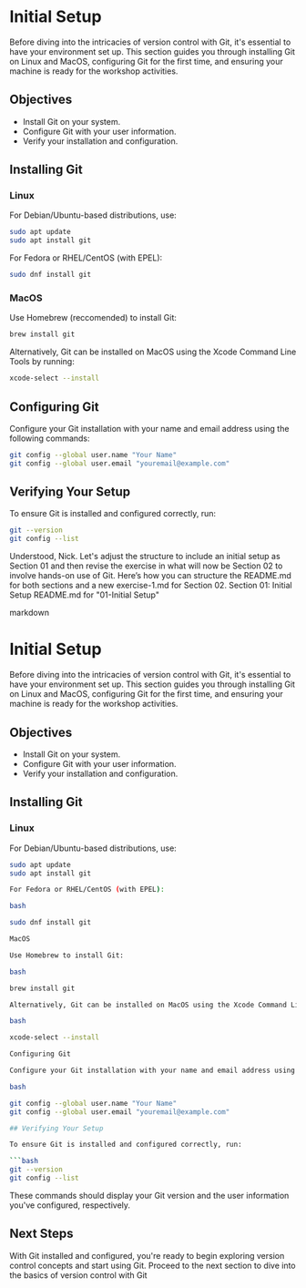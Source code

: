 # Initial Setup

Before diving into the intricacies of version control with Git, it's essential to have your environment set up. This section guides you through installing Git on Linux and MacOS, configuring Git for the first time, and ensuring your machine is ready for the workshop activities.

## Objectives

- Install Git on your system.
- Configure Git with your user information.
- Verify your installation and configuration.

## Installing Git

### Linux

For Debian/Ubuntu-based distributions, use:

```bash
sudo apt update
sudo apt install git
```

For Fedora or RHEL/CentOS (with EPEL):
```bash
sudo dnf install git
```

### MacOS

Use Homebrew (reccomended) to install Git:

```bash
brew install git
```
Alternatively, Git can be installed on MacOS using the Xcode Command Line Tools by running:

```bash
xcode-select --install
```

## Configuring Git

Configure your Git installation with your name and email address using the following commands:
```bash
git config --global user.name "Your Name"
git config --global user.email "youremail@example.com"
```

## Verifying Your Setup
To ensure Git is installed and configured correctly, run:
```bash
git --version
git config --list
```

Understood, Nick. Let's adjust the structure to include an initial setup as Section 01 and then revise the exercise in what will now be Section 02 to involve hands-on use of Git. Here’s how you can structure the README.md for both sections and a new exercise-1.md for Section 02.
Section 01: Initial Setup
README.md for "01-Initial Setup"

markdown

# Initial Setup

Before diving into the intricacies of version control with Git, it's essential to have your environment set up. This section guides you through installing Git on Linux and MacOS, configuring Git for the first time, and ensuring your machine is ready for the workshop activities.

## Objectives

- Install Git on your system.
- Configure Git with your user information.
- Verify your installation and configuration.

## Installing Git

### Linux

For Debian/Ubuntu-based distributions, use:

```bash
sudo apt update
sudo apt install git

For Fedora or RHEL/CentOS (with EPEL):

bash

sudo dnf install git

MacOS

Use Homebrew to install Git:

bash

brew install git

Alternatively, Git can be installed on MacOS using the Xcode Command Line Tools by running:

bash

xcode-select --install

Configuring Git

Configure your Git installation with your name and email address using the following commands:

bash

git config --global user.name "Your Name"
git config --global user.email "youremail@example.com"

## Verifying Your Setup

To ensure Git is installed and configured correctly, run:

```bash
git --version
git config --list
```
These commands should display your Git version and the user information you've configured, respectively.

## Next Steps

With Git installed and configured, you're ready to begin exploring version control concepts and start using Git. Proceed to the next section to dive into the basics of version control with Git
